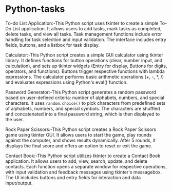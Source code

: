 # Python-tasks

To-do List Application:-This Python script uses tkinter to create a simple To-Do List application. It allows users to add tasks, mark tasks as completed, delete tasks, and view all tasks. Task management functions include error handling for task selection and input validation. The interface includes entry fields, buttons, and a listbox for task display.

Calculator:-This Python script creates a simple GUI calculator using tkinter library. It defines functions for button operations (clear, number input, and calculation), and sets up tkinter widgets (Entry for display, Buttons for digits, operators, and functions). Buttons trigger respective functions with lambda expressions. The calculator performs basic arithmetic operations (+, -, *, /) and evaluates expressions using Python's eval() function.

Password Generator:-This Python script generates a random password based on user-defined criteria: number of alphabets, numbers, and special characters. It uses `random.choice()` to pick characters from predefined sets of alphabets, numbers, and special symbols. The characters are shuffled and concatenated into a final password string, which is then displayed to the user.

Rock Paper Scissors:-This Python script creates a Rock Paper Scissors game using tkinter GUI. It allows users to start the game, play rounds against the computer, and shows results dynamically. After 5 rounds, it displays the final score and offers an option to reset or exit the game.

Contact Book:-This Python script utilizes tkinter to create a Contact Book application. It allows users to add, view, search, update, and delete contacts. Each function opens a separate window for respective operations, with input validation and feedback messages using tkinter's messagebox. The UI includes buttons and entry fields for interaction and data input/output.
